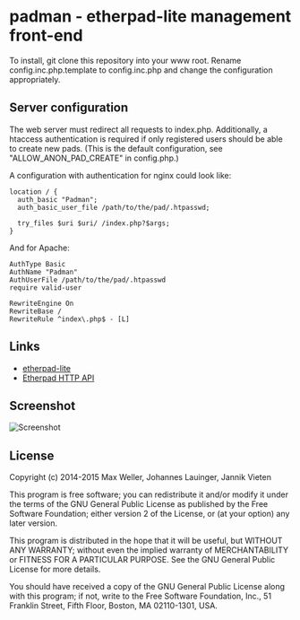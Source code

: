 # padman - etherpad-lite management front-end

To install, git clone this repository into your www root. Rename config.inc.php.template 
to config.inc.php and change the configuration appropriately.

## Server configuration

The web server must redirect all requests to index.php. Additionally, a htaccess
authentication is required if only registered users should be able to create new
pads. (This is the default configuration, see "ALLOW_ANON_PAD_CREATE" in config.php.)

A configuration with authentication for nginx could look like:

```
location / {
  auth_basic "Padman";
  auth_basic_user_file /path/to/the/pad/.htpasswd;

  try_files $uri $uri/ /index.php?$args;
}
```

And for Apache:

```
AuthType Basic
AuthName "Padman"
AuthUserFile /path/to/the/pad/.htpasswd
require valid-user
                
RewriteEngine On
RewriteBase /
RewriteRule ^index\.php$ - [L]
```

## Links

* [etherpad-lite](https://github.com/ether/etherpad-lite/)
* [Etherpad HTTP API](http://etherpad.org/doc/v1.4.1/#index_http_api)

## Screenshot

![Screenshot](http://u.dropme.de/5165/61a34f/Bildschirmfoto-2014-12-04-um-15.26.02.png)


## License

Copyright (c) 2014-2015 Max Weller, Johannes Lauinger, Jannik Vieten

This program is free software; you can redistribute it and/or
modify it under the terms of the GNU General Public License
as published by the Free Software Foundation; either version 2
of the License, or (at your option) any later version.

This program is distributed in the hope that it will be useful,
but WITHOUT ANY WARRANTY; without even the implied warranty of
MERCHANTABILITY or FITNESS FOR A PARTICULAR PURPOSE.  See the
GNU General Public License for more details.

You should have received a copy of the GNU General Public License
along with this program; if not, write to the Free Software
Foundation, Inc., 51 Franklin Street, Fifth Floor, Boston, MA  02110-1301, USA.



